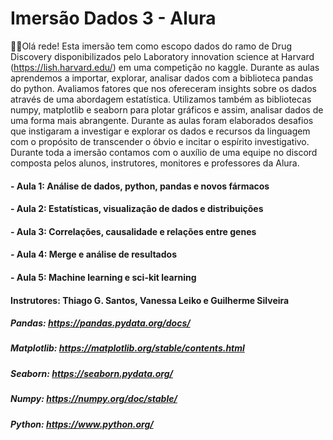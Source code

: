 # Imersão Dados 3 - Alura
👩‍💻Olá rede!
Esta imersão tem como escopo dados do ramo de Drug Discovery disponibilizados pelo Laboratory innovation science at Harvard (https://lish.harvard.edu/) em uma competição no kaggle. Durante as aulas aprendemos a importar, explorar, analisar dados com a biblioteca pandas do python. Avaliamos fatores que nos ofereceram insights sobre os dados através de uma abordagem estatística. Utilizamos também as bibliotecas numpy, matplotlib e seaborn para plotar gráficos e assim, analisar dados de uma forma mais abrangente. Durante as aulas foram elaborados desafios que instigaram a investigar e explorar os dados e recursos da linguagem com o propósito de transcender o óbvio e incitar o espírito investigativo. Durante toda a imersão contamos com o auxílio de uma equipe no discord composta pelos alunos, instrutores, monitores e professores da Alura.

#### - Aula 1: Análise de dados, python, pandas e novos fármacos
#### - Aula 2: Estatísticas, visualização de dados e distribuições
#### - Aula 3: Correlações, causalidade e relações entre genes
#### - Aula 4: Merge e análise de resultados
#### - Aula 5: Machine learning e sci-kit learning

#### Instrutores: Thiago G. Santos, Vanessa Leiko e Guilherme Silveira

##### Pandas: https://pandas.pydata.org/docs/
##### Matplotlib: https://matplotlib.org/stable/contents.html
##### Seaborn: https://seaborn.pydata.org/
##### Numpy: https://numpy.org/doc/stable/
##### Python: https://www.python.org/
